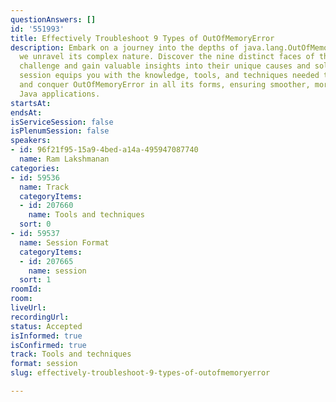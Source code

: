 ```yaml
---
questionAnswers: []
id: '551993'
title: Effectively Troubleshoot 9 Types of OutOfMemoryError
description: Embark on a journey into the depths of java.lang.OutOfMemoryError as
  we unravel its complex nature. Discover the nine distinct faces of this memory-related
  challenge and gain valuable insights into their unique causes and solutions. This
  session equips you with the knowledge, tools, and techniques needed to troubleshoot
  and conquer OutOfMemoryError in all its forms, ensuring smoother, more efficient
  Java applications.
startsAt: 
endsAt: 
isServiceSession: false
isPlenumSession: false
speakers:
- id: 96f21f95-15a9-4bed-a14a-495947087740
  name: Ram Lakshmanan
categories:
- id: 59536
  name: Track
  categoryItems:
  - id: 207660
    name: Tools and techniques
  sort: 0
- id: 59537
  name: Session Format
  categoryItems:
  - id: 207665
    name: session
  sort: 1
roomId: 
room: 
liveUrl: 
recordingUrl: 
status: Accepted
isInformed: true
isConfirmed: true
track: Tools and techniques
format: session
slug: effectively-troubleshoot-9-types-of-outofmemoryerror

---
```


